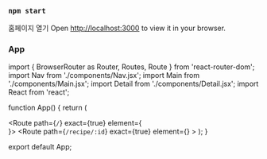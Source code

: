 
### `npm start`
 홈페이지 열기
Open [http://localhost:3000](http://localhost:3000) to view it in your browser.
### App

  import { BrowserRouter as Router, Routes, Route } from 'react-router-dom';
import Nav from './components/Nav.jsx';
import Main from './components/Main.jsx';
import Detail from './components/Detail.jsx';
import React from 'react';

function App() {
  return (
    <Router basename={process.env.PUBLIC_URL}>
      <Nav></Nav>
      <Routes basename={process.env.PUBLIC_URL}>
        <Route path={`/`} exact={true} element={<Main></Main>}></Route>
        <Route
          path={`/recipe/:id`}
          exact={true}
          element={<Detail></Detail>}
        ></Route>
      </Routes>
    </Router>
  );
}

export default App;

